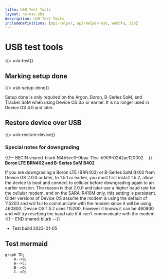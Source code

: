 ```yaml
---
title: USB Test Tools
layout: no-nav.hbs
description: USB Test Tools
includeDefinitions: [api-helper, api-helper-usb, webdfu, zip]
---
```


# USB test tools

{{> usb-test}}


## Marking setup done

{{> usb-setup-done}}

Setup done is only required on the Argon, Boron, B-Series SoM, and Tracker SoM when using Device OS 3.x or earlier. It is no longer used in Device OS 4.0 and later.

## Restore device over USB

{{> usb-restore-device}}

### Special notes for downgrading

{{!-- BEGIN shared-blurb 164b5ce0-9baa-11ec-b909-0242ac120002 --}}
**Boron LTE BRN402 and B-Series SoM B402**

If you are downgrading a Boron LTE (BRN402) or B-Series SoM B402 from Device OS 2.0.0 or later, to 1.5.1 or earlier, you must first install 1.5.2, allow the device to boot and connect to cellular before downgrading again to an earlier version. The reason is that 2.0.0 and later use a higher baud rate for the cellular modem, and on the SARA-R410M only, this setting is persistent. Older versions of Device OS assume the modem is using the default of 115200 and will fail to communicate with the modem since it will be using 460800. Device OS 1.5.2 uses 115200, however it knows it can be 460800 and will try resetting the baud rate if it can't communicate with the modem.
{{!-- END shared-blurb --}}

- Test build 2023-01-05

## Test mermaid

```mermaid
graph TD;
    A-->B;
    A-->C;
    B-->D;
    C-->D;
```

